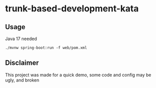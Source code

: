 # trunk-based-development-kata
## Usage
Java 17 needed

`./mvnw spring-boot:run -f web/pom.xml`

## Disclaimer
This project was made for a quick demo, some code and config may be ugly, and broken

